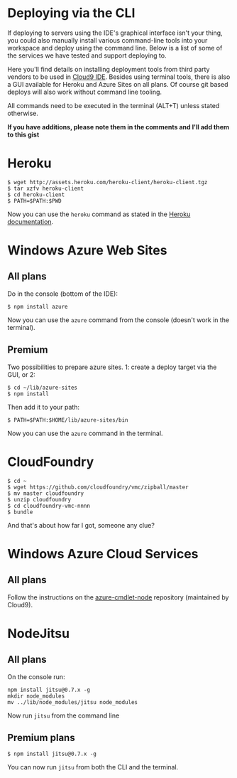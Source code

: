 # Deploying via the CLI

If deploying to servers using the IDE's graphical interface isn't your thing, you could also manually install various command-line tools into your workspace and deploy using the command line. Below is a list of some of the services we have tested and support deploying to.

Here you'll find details on installing deployment tools from third party vendors to be used in [Cloud9 IDE](http://c9.io). Besides using terminal tools, there is also a GUI available for Heroku and Azure Sites on all plans. Of course git based deploys will also work without command line tooling.

All commands need to be executed in the terminal (ALT+T) unless stated otherwise.

**If you have additions, please note them in the comments and I'll add them to this gist**

# Heroku

```
$ wget http://assets.heroku.com/heroku-client/heroku-client.tgz
$ tar xzfv heroku-client
$ cd heroku-client
$ PATH=$PATH:$PWD
```

Now you can use the `heroku` command as stated in the [Heroku documentation](https://toolbelt.heroku.com/).

# Windows Azure Web Sites

## All plans

Do in the console (bottom of the IDE):

```
$ npm install azure
```

Now you can use the `azure` command from the console (doesn't work in the terminal).

## Premium

Two possibilities to prepare azure sites. 1: create a deploy target via the GUI, or 2:

```
$ cd ~/lib/azure-sites
$ npm install
```

Then add it to your path:

```
$ PATH=$PATH:$HOME/lib/azure-sites/bin
```

Now you can use the `azure` command in the terminal.

# CloudFoundry

```
$ cd ~
$ wget https://github.com/cloudfoundry/vmc/zipball/master
$ mv master cloudfoundry
$ unzip cloudfoundry
$ cd cloudfoundry-vmc-nnnn
$ bundle 
```

And that's about how far I got, someone any clue?

# Windows Azure Cloud Services

## All plans

Follow the instructions on the [azure-cmdlet-node](https://github.com/c9/azure-cmdlet-node) repository (maintained by Cloud9).

# NodeJitsu

## All plans

On the console run:

```
npm install jitsu@0.7.x -g
mkdir node_modules
mv ../lib/node_modules/jitsu node_modules
```

Now run `jitsu` from the command line

## Premium plans

```
$ npm install jitsu@0.7.x -g
```

You can now run `jitsu` from both the CLI and the terminal.